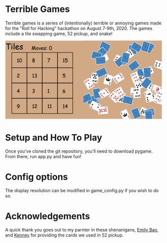 # Terrible Games

Terrible games is a series of (intentionally) terrible or annoying games made for the "Roll for Hacking" hackathon on August 7-9th, 2020. The games include a tile swapping game, 52 pickup, and snake!

<img src="https://github.com/brandon-wu76/terrible-games/blob/master/screenshots/tiles.jpg?raw=true" width="50%"><img src="https://github.com/brandon-wu76/terrible-games/blob/master/screenshots/52%20pickup.jpg?raw=true" width="50%">

# Setup and How To Play
Once you've cloned the git repository, you'll need to download pygame. From there, run app.py and have fun!

# Config options
The display resolution can be modified in game_config.py if you wish to do so. 

# Acknowledgements
A quick thank you goes out to my parnter in these shenanigans, [Emily Bao](https://github.com/eyfb), and [Kenney](Kenney.nl/assets) for providing the cards we used in 52 pickup.
